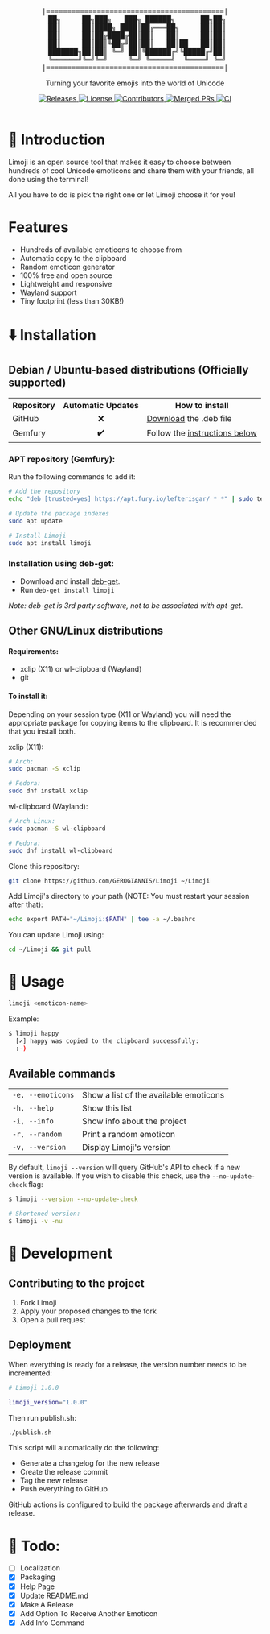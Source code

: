 <div align="center">
    <pre>|==========================================|
 ██╗     ██╗███╗   ███╗ ██████╗      ██╗██╗
 ██║     ██║████╗ ████║██╔═══██╗     ██║██║
 ██║     ██║██╔████╔██║██║   ██║     ██║██║
 ██║     ██║██║╚██╔╝██║██║   ██║██   ██║██║
 ███████╗██║██║ ╚═╝ ██║╚██████╔╝╚█████╔╝██║
 ╚══════╝╚═╝╚═╝     ╚═╝ ╚═════╝  ╚════╝ ╚═╝
|==========================================|</pre>
    <p>
    Turning your favorite emojis into the world of Unicode
    </p>
    <a href="https://github.com/GEROGIANNIS/Limoji/releases/latest">
        <img alt="Releases" src="https://flat.badgen.net/github/release/GEROGIANNIS/Limoji/stable?color=green">
    </a>
    <a href="https://github.com/GEROGIANNIS/Limoji/blob/main/LICENSE">
        <img alt="License" src="https://flat.badgen.net/github/license/GEROGIANNIS/Limoji?color=orange">
    </a>
    <a href="https://github.com/GEROGIANNIS/Limoji/graphs/contributors">
        <img alt="Contributors" src="https://flat.badgen.net/github/contributors/GEROGIANNIS/Limoji">
    </a>
    <a href="https://github.com/GEROGIANNIS/Limoji/pulls">
        <img alt="Merged PRs" src="https://flat.badgen.net/github/merged-prs/GEROGIANNIS/Limoji?color=purple">
    </a>
    <a href="https://github.com/GEROGIANNIS/Limoji/actions">
        <img alt="CI" src="https://flat.badgen.net/github/checks/GEROGIANNIS/Limoji">
    </a>
</div>

<br>

# 📖 Introduction

Limoji is an open source tool that makes it easy to choose between hundreds of cool Unicode emoticons and share them with your friends, all done using the terminal!

All you have to do is pick the right one or let Limoji choose it for you!

# Features

* Hundreds of available emoticons to choose from
* Automatic copy to the clipboard
* Random emoticon generator
* 100% free and open source
* Lightweight and responsive
* Wayland support
* Tiny footprint (less than 30KB!)

# ⬇️ Installation

## Debian / Ubuntu-based distributions (Officially supported)

<table>
	<th>Repository</th>
	<th>Automatic Updates</th>
	<th>How to install</th>
	<tr>
		<td>GitHub</td>
		<td align="center">❌</td>
		<td>
			<a href="https://github.com/GEROGIANNIS/Limoji/releases/latest">Download</a> the .deb file
		</td>
	</tr>
        <tr>
		<td>Gemfury</td>
		<td align="center">✔️</td>
		<td>
			Follow the <a href=#apt-repository-gemfury>instructions below</a>
		</td>
	</tr>
</table>

### APT repository (Gemfury):

Run the following commands to add it:
```sh
# Add the repository
echo "deb [trusted=yes] https://apt.fury.io/lefterisgar/ * *" | sudo tee /etc/apt/sources.list.d/limoji.list

# Update the package indexes
sudo apt update

# Install Limoji
sudo apt install limoji
```
### Installation using deb-get:

* Download and install [deb-get](https://github.com/wimpysworld/deb-get).
* Run `deb-get install limoji`

*Note: deb-get is 3rd party software, not to be associated with apt-get.*

## Other GNU/Linux distributions

#### Requirements:

* xclip (X11) or wl-clipboard (Wayland)
* git

#### To install it:

Depending on your session type (X11 or Wayland) you will need the appropriate package for copying items to the clipboard. It is recommended that you install both.

xclip (X11):

```bash
# Arch:
sudo pacman -S xclip

# Fedora:
sudo dnf install xclip
```

wl-clipboard (Wayland):
```bash
# Arch Linux:
sudo pacman -S wl-clipboard

# Fedora:
sudo dnf install wl-clipboard
```

Clone this repository:

```bash
git clone https://github.com/GEROGIANNIS/Limoji ~/Limoji
```

Add Limoji's directory to your path (NOTE: You must restart your session after that):

```bash
echo export PATH="~/Limoji:$PATH" | tee -a ~/.bashrc
```

You can update Limoji using:

```bash
cd ~/Limoji && git pull
```

# 📄 Usage

```bash
limoji <emoticon-name>
```

Example:

```bash
$ limoji happy
  [✓] happy was copied to the clipboard successfully:
  :‑)
```

## Available commands

<table>
    <tr>
        <td><code>-e, --emoticons</code></td>
        <td>Show a list of the available emoticons</td>
    </tr>
    <tr>
        <td><code>-h, --help</code></td>
        <td>Show this list</td>
    </tr>
    <tr>
        <td><code>-i, --info</code></td>
        <td>Show info about the project</td>
    </tr>
    <tr>
        <td><code>-r, --random</code></td>
        <td>Print a random emoticon</td>
    </tr>
    <tr>
        <td><code>-v, --version</code></td>
        <td>Display Limoji's version</td>
    </tr>
</table>

By default, `limoji --version` will query GitHub's API to check if a new version is available. If you wish to disable this check, use the `--no-update-check` flag:

```bash
$ limoji --version --no-update-check

# Shortened version:
$ limoji -v -nu
```

# 🔨 Development

## Contributing to the project

1. Fork Limoji
2. Apply your proposed changes to the fork
3. Open a pull request

## Deployment

When everything is ready for a release, the version number needs to be incremented:

```bash
# Limoji 1.0.0

limoji_version="1.0.0"
```

Then run publish.sh:

```bash
./publish.sh
```

This script will automatically do the following:

* Generate a changelog for the new release
* Create the release commit
* Tag the new release
* Push everything to GitHub

GitHub actions is configured to build the package afterwards and draft a release.

# 💬 Todo:
- [ ] Localization
- [x] Packaging
- [x] Help Page
- [x] Update README.md
- [x] Make A Release
- [x] Add Option To Receive Another Emoticon
- [x] Add Info Command
